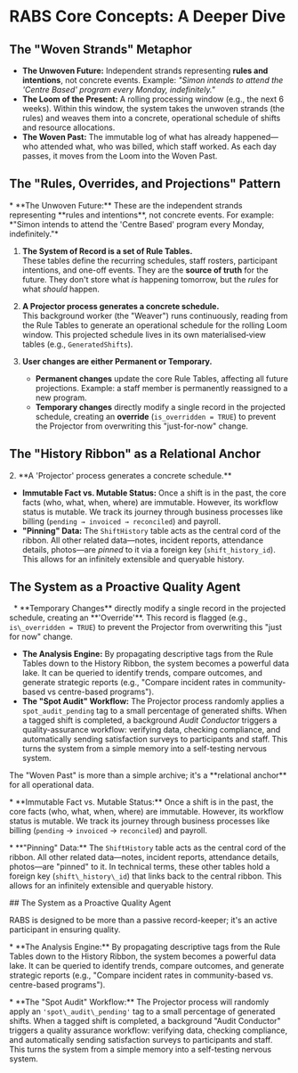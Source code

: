 # RABS Core Concepts: A Deeper Dive



## The "Woven Strands" Metaphor



* **The Unwoven Future:** Independent strands representing **rules and intentions**, not concrete events. Example: *"Simon intends to attend the 'Centre Based' program every Monday, indefinitely."*
* **The Loom of the Present:** A rolling processing window (e.g., the next 6 weeks). Within this window, the system takes the unwoven strands (the rules) and weaves them into a concrete, operational schedule of shifts and resource allocations.
* **The Woven Past:** The immutable log of what has already happened—who attended what, who was billed, which staff worked. As each day passes, it moves from the Loom into the Woven Past.

## The "Rules, Overrides, and Projections" Pattern

\*   \*\*The Unwoven Future:\*\* These are the independent strands representing \*\*rules and intentions\*\*, not concrete events. For example: \*"Simon intends to attend the 'Centre Based' program every Monday, indefinitely."\*

1. **The System of Record is a set of Rule Tables.**  
   These tables define the recurring schedules, staff rosters, participant intentions, and one-off events. They are the **source of truth** for the future. They don't store what *is* happening tomorrow, but the *rules* for what *should* happen.

2. **A Projector process generates a concrete schedule.**  
   This background worker (the "Weaver") runs continuously, reading from the Rule Tables to generate an operational schedule for the rolling Loom window. This projected schedule lives in its own materialised‐view tables (e.g., `GeneratedShifts`).

3. **User changes are either Permanent or Temporary.**  
   * **Permanent changes** update the core Rule Tables, affecting all future projections. Example: a staff member is permanently reassigned to a new program.  
   * **Temporary changes** directly modify a single record in the projected schedule, creating an **override** (`is_overridden = TRUE`) to prevent the Projector from overwriting this "just-for-now" change.

## The "History Ribbon" as a Relational Anchor

2\.  \*\*A 'Projector' process generates a concrete schedule.\*\*

* **Immutable Fact vs. Mutable Status:** Once a shift is in the past, the core facts (who, what, when, where) are immutable. However, its workflow status is mutable. We track its journey through business processes like billing (`pending → invoiced → reconciled`) and payroll.
* **"Pinning" Data:** The `ShiftHistory` table acts as the central cord of the ribbon. All other related data—notes, incident reports, attendance details, photos—are *pinned* to it via a foreign key (`shift_history_id`). This allows for an infinitely extensible and queryable history.

## The System as a Proactive Quality Agent

&nbsp;   \*   \*\*Temporary Changes\*\* directly modify a single record in the projected schedule, creating an \*\*'Override'\*\*. This record is flagged (e.g., `is\_overridden = TRUE`) to prevent the Projector from overwriting this "just for now" change.

* **The Analysis Engine:** By propagating descriptive tags from the Rule Tables down to the History Ribbon, the system becomes a powerful data lake. It can be queried to identify trends, compare outcomes, and generate strategic reports (e.g., "Compare incident rates in community-based vs centre-based programs").
* **The "Spot Audit" Workflow:** The Projector process randomly applies a `spot_audit_pending` tag to a small percentage of generated shifts. When a tagged shift is completed, a background *Audit Conductor* triggers a quality-assurance workflow: verifying data, checking compliance, and automatically sending satisfaction surveys to participants and staff. This turns the system from a simple memory into a self-testing nervous system.

The "Woven Past" is more than a simple archive; it's a \*\*relational anchor\*\* for all operational data.



\*   \*\*Immutable Fact vs. Mutable Status:\*\* Once a shift is in the past, the core facts (who, what, when, where) are immutable. However, its workflow status is mutable. We track its journey through business processes like billing (`pending` -> `invoiced` -> `reconciled`) and payroll.



\*   \*\*"Pinning" Data:\*\* The `ShiftHistory` table acts as the central cord of the ribbon. All other related data—notes, incident reports, attendance details, photos—are "pinned" to it. In technical terms, these other tables hold a foreign key (`shift\_history\_id`) that links back to the central ribbon. This allows for an infinitely extensible and queryable history.



\## The System as a Proactive Quality Agent



RABS is designed to be more than a passive record-keeper; it's an active participant in ensuring quality.



\*   \*\*The Analysis Engine:\*\* By propagating descriptive tags from the Rule Tables down to the History Ribbon, the system becomes a powerful data lake. It can be queried to identify trends, compare outcomes, and generate strategic reports (e.g., "Compare incident rates in community-based vs. centre-based programs").



\*   \*\*The "Spot Audit" Workflow:\*\* The Projector process will randomly apply an `'spot\_audit\_pending'` tag to a small percentage of generated shifts. When a tagged shift is completed, a background "Audit Conductor" triggers a quality assurance workflow: verifying data, checking compliance, and automatically sending satisfaction surveys to participants and staff. This turns the system from a simple memory into a self-testing nervous system.

